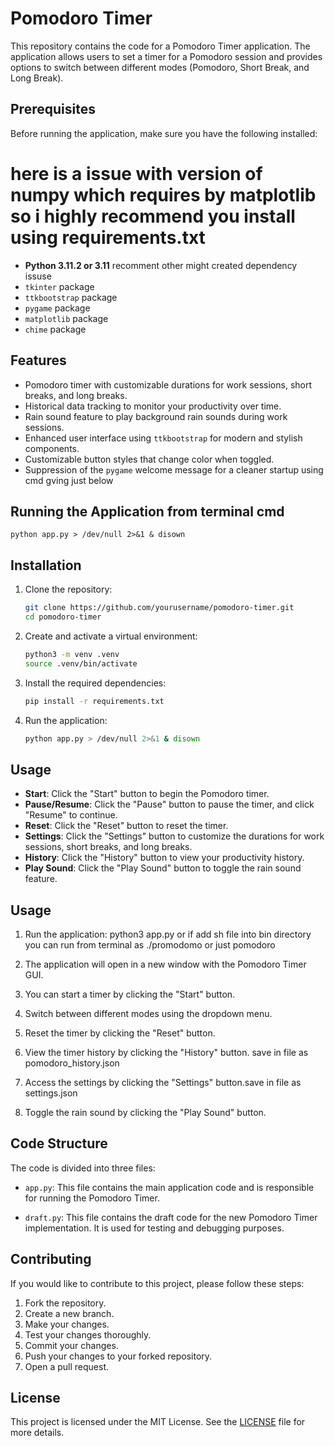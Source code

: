 # Pomodoro Timer

This repository contains the code for a Pomodoro Timer application. The application allows users to set a timer for a Pomodoro session and provides options to switch between different modes (Pomodoro, Short Break, and Long Break).

## Prerequisites

Before running the application, make sure you have the following installed:
# here is a issue with version of numpy which requires by matplotlib so i highly recommend you install using requirements.txt
- **Python 3.11.2 or 3.11** recomment other might created dependency issuse
- `tkinter` package
- `ttkbootstrap` package
- `pygame` package 
- `matplotlib` package
- `chime` package


## Features

- Pomodoro timer with customizable durations for work sessions, short breaks, and long breaks.
- Historical data tracking to monitor your productivity over time.
- Rain sound feature to play background rain sounds during work sessions.
- Enhanced user interface using `ttkbootstrap` for modern and stylish components.
- Customizable button styles that change color when toggled.
- Suppression of the `pygame` welcome message for a cleaner startup using cmd gving just below 

## Running the Application from terminal cmd
```
python app.py > /dev/null 2>&1 & disown
```


## Installation

1. Clone the repository:
    ```sh
    git clone https://github.com/yourusername/pomodoro-timer.git
    cd pomodoro-timer
    ```

2. Create and activate a virtual environment:
    ```sh
    python3 -m venv .venv
    source .venv/bin/activate
    ```

3. Install the required dependencies:
    ```sh
    pip install -r requirements.txt
    ```

4. Run the application:
    ```sh
    python app.py > /dev/null 2>&1 & disown
    ```

## Usage

- **Start**: Click the "Start" button to begin the Pomodoro timer.
- **Pause/Resume**: Click the "Pause" button to pause the timer, and click "Resume" to continue.
- **Reset**: Click the "Reset" button to reset the timer.
- **Settings**: Click the "Settings" button to customize the durations for work sessions, short breaks, and long breaks.
- **History**: Click the "History" button to view your productivity history.
- **Play Sound**: Click the "Play Sound" button to toggle the rain sound feature.

## Usage

1. Run the application: python3 app.py or if add sh file into bin directory you can run from terminal as ./promodomo or just pomodoro
2. The application will open in a new window with the Pomodoro Timer GUI.

3. You can start a timer by clicking the "Start" button.

4. Switch between different modes using the dropdown menu.

5. Reset the timer by clicking the "Reset" button.

6. View the timer history by clicking the "History" button. save in file as pomodoro_history.json

7. Access the settings by clicking the "Settings" button.save in file as settings.json
8. Toggle the rain sound by clicking the "Play Sound" button.

## Code Structure

The code is divided into three files:

- `app.py`: This file contains the main application code and is responsible for running the Pomodoro Timer.

- `draft.py`: This file contains the draft code for the new Pomodoro Timer implementation. It is used for testing and debugging purposes.


## Contributing

If you would like to contribute to this project, please follow these steps:

1. Fork the repository.
2. Create a new branch.
3. Make your changes.
4. Test your changes thoroughly.
5. Commit your changes.
6. Push your changes to your forked repository.
7. Open a pull request.

## License

This project is licensed under the MIT License. See the [LICENSE](LICENSE) file for more details.